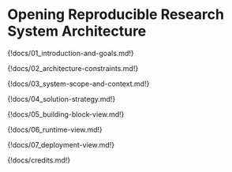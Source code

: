 # Opening Reproducible Research System Architecture

{!docs/01_introduction-and-goals.md!}

{!docs/02_architecture-constraints.md!}

{!docs/03_system-scope-and-context.md!}

{!docs/04_solution-strategy.md!}

{!docs/05_building-block-view.md!}

{!docs/06_runtime-view.md!}

{!docs/07_deployment-view.md!}

{!docs/credits.md!}
